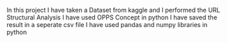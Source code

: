 In this project I have taken a Dataset from kaggle and I performed the URL Structural Analysis
I have used OPPS Concept in python
I have saved the result in a seperate csv file
I have used pandas and numpy libraries in python
